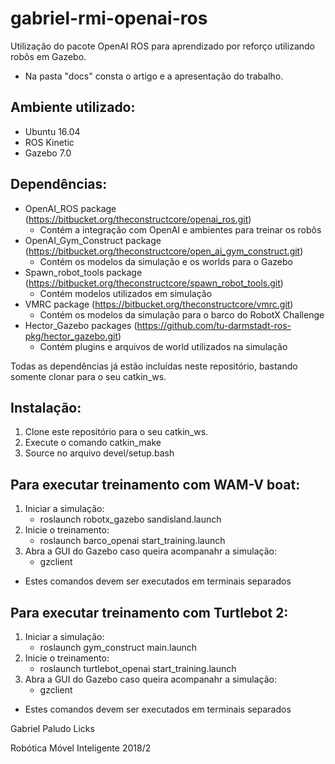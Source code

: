 # gabriel-rmi-openai-ros
Utilização do pacote OpenAI ROS para aprendizado por reforço utilizando robôs em Gazebo.

* Na pasta "docs" consta o artigo e a apresentação do trabalho.

## Ambiente utilizado:
- Ubuntu 16.04
- ROS Kinetic
- Gazebo 7.0

## Dependências:
- OpenAI_ROS package (https://bitbucket.org/theconstructcore/openai_ros.git)
  - Contém a integração com OpenAI e ambientes para treinar os robôs
- OpenAI_Gym_Construct package (https://bitbucket.org/theconstructcore/open_ai_gym_construct.git)
  - Contém os modelos da simulação e os worlds para o Gazebo
- Spawn_robot_tools package (https://bitbucket.org/theconstructcore/spawn_robot_tools.git)
  - Contém modelos utilizados em simulação
- VMRC package (https://bitbucket.org/theconstructcore/vmrc.git)
  - Contém os modelos da simulação para o barco do RobotX Challenge
- Hector_Gazebo packages (https://github.com/tu-darmstadt-ros-pkg/hector_gazebo.git)
  - Contém plugins e arquivos de world utilizados na simulação

Todas as dependências já estão incluídas neste repositório, bastando somente clonar para o seu catkin_ws.

## Instalação:

1. Clone este repositório para o seu catkin_ws.
2. Execute o comando catkin_make
3. Source no arquivo devel/setup.bash

## Para executar treinamento com WAM-V boat:

1. Iniciar a simulação:
   - roslaunch robotx_gazebo sandisland.launch
2. Inicie o treinamento:
   - roslaunch barco_openai start_training.launch 
3. Abra a GUI do Gazebo caso queira acompanahr a simulação:
   - gzclient

* Estes comandos devem ser executados em terminais separados

## Para executar treinamento com Turtlebot 2:

1. Iniciar a simulação:
   - roslaunch gym_construct main.launch
2. Inicie o treinamento:
   - roslaunch turtlebot_openai start_training.launch 
3. Abra a GUI do Gazebo caso queira acompanahr a simulação:
   - gzclient

* Estes comandos devem ser executados em terminais separados


Gabriel Paludo Licks

Robótica Móvel Inteligente 2018/2

